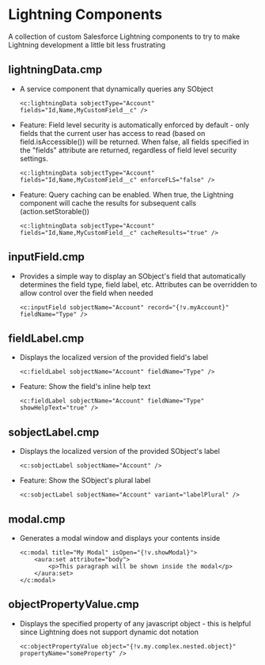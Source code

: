 # Lightning Components
A collection of custom Salesforce Lightning components to try to make Lightning development a little bit less frustrating

## lightningData.cmp
* A service component that dynamically queries any SObject

    `<c:lightningData sobjectType="Account" fields="Id,Name,MyCustomField__c" />`
* Feature: Field level security is automatically enforced by default - only fields that the current user has access to read (based on field.isAccessible()) will be returned. When false, all fields specified in the "fields" attribute are returned, regardless of field level security settings.

    `<c:lightningData sobjectType="Account" fields="Id,Name,MyCustomField__c" enforceFLS="false" />`
* Feature: Query caching can be enabled. When true, the Lightning component will cache the results for subsequent calls (action.setStorable())

    `<c:lightningData sobjectType="Account" fields="Id,Name,MyCustomField__c" cacheResults="true" />`

## inputField.cmp
* Provides a simple way to display an SObject's field that automatically determines the field type, field label, etc. Attributes can be overridden to allow control over the field when needed

    `<c:inputField sobjectName="Account" record="{!v.myAccount}" fieldName="Type" />`

## fieldLabel.cmp
* Displays the localized version of the provided field's label

    `<c:fieldLabel sobjectName="Account" fieldName="Type" />`

* Feature: Show the field's inline help text

    `<c:fieldLabel sobjectName="Account" fieldName="Type" showHelpText="true" />`
## sobjectLabel.cmp
* Displays the localized version of the provided SObject's label

    `<c:sobjectLabel sobjectName="Account" />`

* Feature: Show the SObject's plural label

    `<c:sobjectLabel sobjectName="Account" variant="labelPlural" />`
## modal.cmp
* Generates a modal window and displays your contents inside
    ```
    <c:modal title="My Modal" isOpen="{!v.showModal}">
        <aura:set attribute="body">
            <p>This paragraph will be shown inside the modal</p>
        </aura:set>
    </c:modal>
    ```

## objectPropertyValue.cmp
* Displays the specified property of any javascript object - this is helpful since Lightning does not support dynamic dot notation

    `<c:objectPropertyValue object="{!v.my.complex.nested.object}" propertyName="someProperty" />`